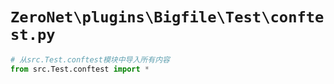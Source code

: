 # `ZeroNet\plugins\Bigfile\Test\conftest.py`

```py
# 从src.Test.conftest模块中导入所有内容
from src.Test.conftest import *
```